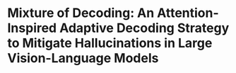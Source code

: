 # **Mixture of Decoding**: An Attention-Inspired Adaptive Decoding Strategy to Mitigate Hallucinations in Large Vision-Language Models
